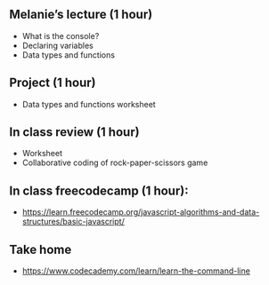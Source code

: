 ## Melanie’s lecture (1 hour)
- What is the console?
- Declaring variables
- Data types and functions

## Project (1 hour)
- Data types and functions worksheet 

## In class review (1 hour)
- Worksheet
- Collaborative coding of rock-paper-scissors game

## In class freecodecamp (1 hour):
- https://learn.freecodecamp.org/javascript-algorithms-and-data-structures/basic-javascript/

## Take home
- https://www.codecademy.com/learn/learn-the-command-line